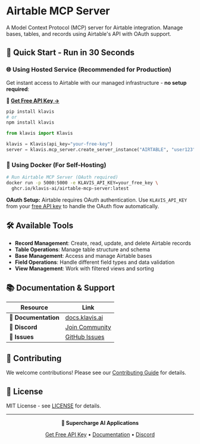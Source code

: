 # Airtable MCP Server

A Model Context Protocol (MCP) server for Airtable integration. Manage bases, tables, and records using Airtable's API with OAuth support.

## 🚀 Quick Start - Run in 30 Seconds

### 🌐 Using Hosted Service (Recommended for Production)

Get instant access to Airtable with our managed infrastructure - **no setup required**:

**🔗 [Get Free API Key →](https://www.klavis.ai/home/api-keys)**

```bash
pip install klavis
# or
npm install klavis
```

```python
from klavis import Klavis

klavis = Klavis(api_key="your-free-key")
server = klavis.mcp_server.create_server_instance("AIRTABLE", "user123")
```

### 🐳 Using Docker (For Self-Hosting)

```bash
# Run Airtable MCP Server (OAuth required)
docker run -p 5000:5000 -e KLAVIS_API_KEY=your_free_key \
  ghcr.io/klavis-ai/airtable-mcp-server:latest
```

**OAuth Setup:** Airtable requires OAuth authentication. Use `KLAVIS_API_KEY` from your [free API key](https://www.klavis.ai/home/api-keys) to handle the OAuth flow automatically.

## 🛠️ Available Tools

- **Record Management**: Create, read, update, and delete Airtable records
- **Table Operations**: Manage table structure and schema
- **Base Management**: Access and manage Airtable bases
- **Field Operations**: Handle different field types and data validation
- **View Management**: Work with filtered views and sorting

## 📚 Documentation & Support

| Resource | Link |
|----------|------|
| **📖 Documentation** | [docs.klavis.ai](https://docs.klavis.ai) |
| **💬 Discord** | [Join Community](https://discord.gg/p7TuTEcssn) |
| **🐛 Issues** | [GitHub Issues](https://github.com/klavis-ai/klavis/issues) |

## 🤝 Contributing

We welcome contributions! Please see our [Contributing Guide](../../CONTRIBUTING.md) for details.

## 📜 License

MIT License - see [LICENSE](../../LICENSE) for details.

---

<div align="center">
  <p><strong>🚀 Supercharge AI Applications </strong></p>
  <p>
    <a href="https://www.klavis.ai">Get Free API Key</a> •
    <a href="https://docs.klavis.ai">Documentation</a> •
    <a href="https://discord.gg/p7TuTEcssn">Discord</a>
  </p>
</div>